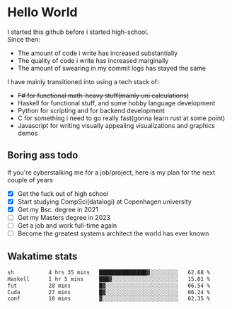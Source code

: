 # Hello World

I started this github before i started high-school.  
Since then:
- The amount of code i write has increased substantially
- The quality of code i write has increased marginally
- The amount of swearing in my commit logs has stayed the same

I have mainly transitioned into using a tech stack of:
- ~~F# for functional math-heavy stuff(mainly uni calculations)~~
- Haskell for functional stuff, and some hobby language development
- Python for scripting and for backend development
- C for something i need to go really fast(gonna learn rust at some point)
- Javascript for writing visually appealing visualizations and graphics demos

## Boring ass todo
If you're cyberstalking me for a job/project, here is my plan for the next couple of years
- [x] Get the fuck out of high school
- [x] Start studying CompSci(datalogi) at Copenhagen university
- [x] Get my Bsc. degree in 2021
- [ ] Get my Masters degree in 2023
- [ ] Get a job and work full-time again
- [ ] Become the greatest systems architect the world has ever known

## Wakatime stats
<!--START_SECTION:waka-->

```txt
sh           4 hrs 35 mins   ███████████████▓░░░░░░░░░   62.68 %
Haskell      1 hr 5 mins     ███▓░░░░░░░░░░░░░░░░░░░░░   15.01 %
fut          28 mins         █▓░░░░░░░░░░░░░░░░░░░░░░░   06.54 %
Cuda         27 mins         █▓░░░░░░░░░░░░░░░░░░░░░░░   06.24 %
conf         10 mins         ▓░░░░░░░░░░░░░░░░░░░░░░░░   02.35 %
```

<!--END_SECTION:waka-->
